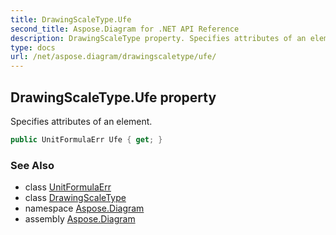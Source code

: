 ```yaml
---
title: DrawingScaleType.Ufe
second_title: Aspose.Diagram for .NET API Reference
description: DrawingScaleType property. Specifies attributes of an element
type: docs
url: /net/aspose.diagram/drawingscaletype/ufe/
---
```

## DrawingScaleType.Ufe property

Specifies attributes of an element.

```csharp
public UnitFormulaErr Ufe { get; }
```

### See Also

* class [UnitFormulaErr](../../unitformulaerr/)
* class [DrawingScaleType](../)
* namespace [Aspose.Diagram](../../drawingscaletype/)
* assembly [Aspose.Diagram](../../../)


